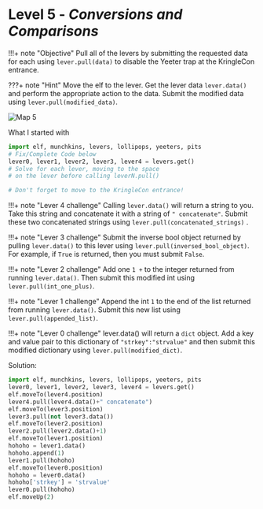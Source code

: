 # Level 5 - *Conversions and Comparisons*

!!!+ note "Objective"
    Pull all of the levers by submitting the requested data for each using `lever.pull(data)` to disable the Yeeter trap at the KringleCon entrance.

???+ note "Hint"
    Move the elf to the lever. Get the lever data `lever.data()` and perform the appropriate action to the data. Submit the modified data using `lever.pull(modified_data)`.

![Map 5](/img/term_tec/img7.png)

What I started with
```python
import elf, munchkins, levers, lollipops, yeeters, pits
# Fix/Complete Code below
lever0, lever1, lever2, lever3, lever4 = levers.get()
# Solve for each lever, moving to the space
# on the lever before calling leverN.pull()

# Don't forget to move to the KringleCon entrance!
```

!!!+ note "Lever 4 challenge"
    Calling `lever.data()` will return a string to you. Take this string and concatenate it with a string of `" concatenate"`. Submit these two concatenated strings using `lever.pull(concatenated_strings)` .

!!!+ note "Lever 3 challenge"
    Submit the inverse bool object returned by pulling `lever.data()` to this lever using `lever.pull(inversed_bool_object)`. For example, if `True` is returned, then you must submit `False`.

!!!+ note "Lever 2 challenge"
    Add one `1 +` to the integer returned from running `lever.data()`. Then submit this modified int using `lever.pull(int_one_plus)`.

!!!+ note "Lever 1 challenge"
    Append the int `1` to the end of the list returned from running `lever.data()`. Submit this new list using `lever.pull(appended_list)`.

!!!+ note "Lever 0 challenge"
    lever.data() will return a `dict` object. Add a key and value pair to this dictionary of `"strkey":"strvalue"` and then submit this modified dictionary using `lever.pull(modified_dict)`.

Solution:

```python
import elf, munchkins, levers, lollipops, yeeters, pits
lever0, lever1, lever2, lever3, lever4 = levers.get()
elf.moveTo(lever4.position)
lever4.pull(lever4.data()+" concatenate")
elf.moveTo(lever3.position)
lever3.pull(not lever3.data())
elf.moveTo(lever2.position)
lever2.pull(lever2.data()+1)
elf.moveTo(lever1.position)
hohoho = lever1.data()
hohoho.append(1)
lever1.pull(hohoho)
elf.moveTo(lever0.position)
hohoho = lever0.data()
hohoho['strkey'] = 'strvalue'
lever0.pull(hohoho)
elf.moveUp(2)
```